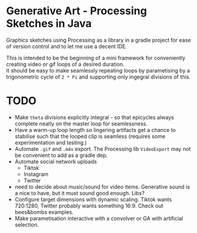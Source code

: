 # Generative Art - Processing Sketches in Java

Graphics sketches using Processing as a library in a gradle project
for ease of version control and to let me use a decent IDE. 

This is intended to be the beginning of a mini framework for 
conveniently creating video or gif loops of a desired duration.  
It should be easy to make seamlessly repeating loops by parametising
by a trigonometric cycle of `2 * Pi` and supporting only ingegral
divisions of this. 

# TODO

* Make `theta` divisions explicitly integral - so that epicycles always
  complete neatly on the master loop for seamlessness.
* Have a warm-up loop length so lingering artifacts get a chance to 
  stabilise such that the looped clip is seamless (requires some 
  experimentation and testing.)
* Automate `.gif` and `.m4v` export. The Processing lib `VideoExport`
  may not be convenient to add as a gradle dep.
* Automate social network uploads 
  * Tiktok
  * Instagram
  * Twitter
* need to decide about music/sound for video items. Generative sound
  is a nice to have, but it must sound good enough. Libs?
* Configure target dimensions with dynamic scaling. Tiktok wants 720:1280, 
  Twitter probably wants something 16:9. Check out bees&bombs examples.
* Make parametisation interactive with a convolver or GA with artificial
  selection.


